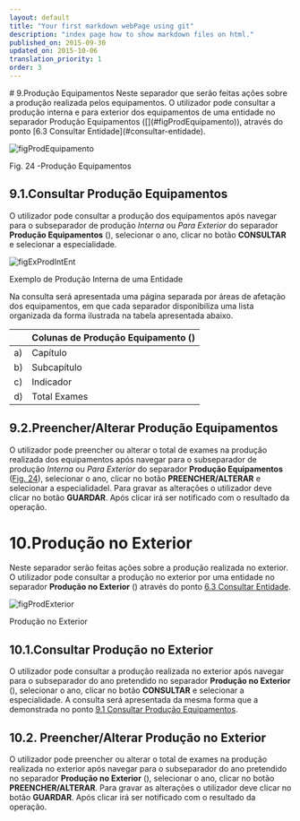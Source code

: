 ```yaml
---
layout: default
title: "Your first markdown webPage using git"
description: "index page how to show markdown files on html."
published_on: 2015-09-30
updated_on: 2015-10-06
translation_priority: 1
order: 3
---
```


<p id="produo-equipamentos"></p>
# 9.Produção Equipamentos
Neste separador que serão feitas ações sobre a produção realizada pelos equipamentos.
O utilizador pode consultar a produção interna e para exterior dos equipamentos de uma entidade no separador Produção Equipamentos ([](#figProdEquipamento)), através do ponto [6.3 Consultar Entidade](#consultar-entidade).

![figProdEquipamento](img/pages/cap9/9_0_1.jpg)

<p class="caption" id="figProdEquipamento"> Fig. 24 -Produção Equipamentos</p>

<p id="consultarProducaoEquipamento"></p>

## 9.1.Consultar Produção Equipamentos
O utilizador pode consultar a produção dos equipamentos após navegar para o subseparador de produção *Interna* ou *Para Exterior* do separador **Produção Equipamentos** ([](#figProdEquipamento)), selecionar o ano, clicar no botão **CONSULTAR** e selecionar a especialidade.

![figExProdIntEnt](img/pages/cap9/9_1_1.jpg)

<p class="caption" id="figExProdIntEnt"> Exemplo de Produção Interna de uma Entidade</p>

Na consulta será apresentada uma página separada por áreas de afetação dos equipamentos, em que cada separador disponibiliza uma lista organizada da forma ilustrada na tabela apresentada abaixo.

|    | Colunas de Produção Equipamento ([](#figExProdIntEnt))  | 
|----|------------------------------------------------------|
| a) | Capítulo                                             |
| b) | Subcapítulo                                          |
| c) | Indicador                                            |
| d) | Total Exames                                         |

<p id="preencherProducaoEquipamento"></p>

## 9.2.Preencher/Alterar Produção Equipamentos

O utilizador pode preencher ou alterar o total de exames na produção realizada dos equipamentos após navegar para o subseparador de produção *Interna* ou *Para Exterior* do separador **Produção Equipamentos** ([Fig. 24](#fig24)), selecionar o ano, clicar no botão **PREENCHER/ALTERAR** e selecionar a especialidadel.
Para gravar as alterações o utilizador deve clicar no botão **GUARDAR**. Após clicar irá ser notificado com o resultado da operação.

<p id="producao-no-exterior"></p>

# 10.Produção no Exterior

Neste separador serão feitas ações sobre a produção realizada no exterior.
O utilizador pode consultar a produção no exterior por uma entidade no separador **Produção no Exterior** ([](#figProdExterior)) através do ponto [6.3 Consultar Entidade](#consultar-entidade).

![figProdExterior](img/pages/cap10/10_0_1.jpg)

<p class="caption" id="figProdExterior"> Produção no Exterior</p>

<p id="consultarProducaoRealizadaExterior"></p>

## 10.1.Consultar Produção no Exterior
O utilizador pode consultar a produção realizada no exterior após navegar para o subseparador do ano pretendido no separador **Produção no Exterior** ([](#figProdExterior)), selecionar o ano, clicar no botão **CONSULTAR**  e selecionar a especialidade.
A consulta será apresentada da mesma forma que a demonstrada no ponto [9.1 Consultar Produção Equipamentos](#consultar-producao-equipamentos).

<p id="alterarProducaoRealizadaExterior"></p>

## 10.2. Preencher/Alterar Produção no Exterior
O utilizador pode preencher ou alterar o total de exames na produção realizada no exterior após navegar para o subseparador do ano pretendido no separador **Produção no Exterior** ([](#figProdExterior)), selecionar o ano, clicar no botão **PREENCHER/ALTERAR**.
Para gravar as alterações o utilizador deve clicar no botão **GUARDAR**. Após clicar irá ser notificado com o resultado da operação.


